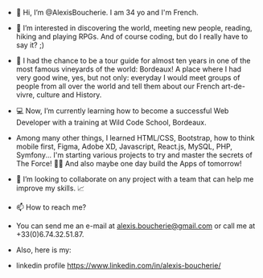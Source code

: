 - 👋 Hi, I’m @AlexisBoucherie. I am 34 yo and I'm French.

- 👀 I’m interested in discovering the world, meeting new people, reading, hiking and playing RPGs. And of course coding, but do I really have to say it? ;)

- 🌱 I had the chance to be a tour guide for almost ten years in one of the most famous vineyards of the world: Bordeaux! A place where I had very good wine, yes, but not only: everyday I would meet groups of people from all over the world and tell them about our French art-de-vivre, culture and History.
- 💻 Now, I’m currently learning how to become a successful Web Developer with a training at Wild Code School, Bordeaux.
- Among many other things, I learned HTML/CSS, Bootstrap, how to think mobile first, Figma, Adobe XD, Javascript, React.js, MySQL, PHP, Symfony... I'm starting various projects to try and master the secrets of The Force! 🧙‍♂️ And also maybe one day build the Apps of tomorrow!

- 💞️ I’m looking to collaborate on any project with a team that can help me improve my skills. 📈

- 📫 How to reach me?
- You can send me an e-mail at alexis.boucherie@gmail.com or call me at +33(0)6.74.32.51.87.
- Also, here is my: 
- linkedin profile https://www.linkedin.com/in/alexis-boucherie/

